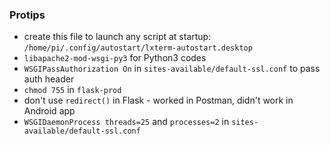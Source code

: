 ### Protips

* create this file to launch any script at startup: ```/home/pi/.config/autostart/lxterm-autostart.desktop```
* ```libapache2-mod-wsgi-py3``` for Python3 codes
* ```WSGIPassAuthorization On``` in ```sites-available/default-ssl.conf``` to pass auth header
* ```chmod 755``` in ```flask-prod```
* don't use ```redirect()``` in Flask - worked in Postman, didn't work in Android app
* ```WSGIDaemonProcess threads=25``` and ```processes=2``` in ```sites-available/default-ssl.conf```
